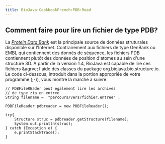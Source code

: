 ```yaml
---
title: BioJava:CookbookFrench:PDB:Read
---
```


Comment faire pour lire un fichier de type PDB?
-----------------------------------------------

La [*Protein Data Bank*](http://www.pdb.org) est la principale source de
données struturales disponible sur l'Internet. Contrairement aux
fichiers de type GenBank ou EMBL qui contiennent des donnés de séquence,
les fichiers PDB contiennent plutôt des données de position d'atomes au
sein d'une structure 3D. À partir de la version 1.4, BioJava est capable
de lire ces fichiers &agrve; l'aide des classes du package
org.biojava.bio.structure.io. Le code ci-dessous, introduit dans la
portion appropriée de votre programme (;-)), vous montre la marche à
suivre.

<java>

`// PDBFileREader peut egalement lire les archives`  
`// de type zip en entree`  
`String filename =  "parcours/vers/fichier.entree" ;`  
  
`PDBFileReader pdbreader = new PDBFileReader();`  
  
`try{`  
`    Structure struc = pdbreader.getStructure(filename);`  
`    System.out.println(struc);`  
`} catch (Exception e) {`  
`    e.printStackTrace();`  
`}`

</java>
